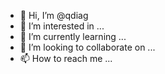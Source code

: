 - 👋 Hi, I’m @qdiag
- 👀 I’m interested in ...
- 🌱 I’m currently learning ...
- 💞️ I’m looking to collaborate on ...
- 📫 How to reach me ...

<!---
qdiag/qdiag is a ✨ special ✨ repository because its `README.md` (this file) appears on your GitHub profile.
You can click the Preview link to take a look at your changes.
--->
